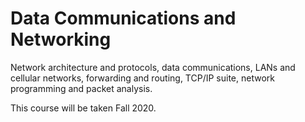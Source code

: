 # Data Communications and Networking
Network architecture and protocols, data communications, LANs and cellular networks, forwarding and routing, TCP/IP suite, network programming and packet analysis.

This course will be taken Fall 2020.
